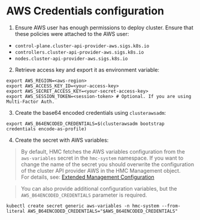 # AWS Credentials configuration

1. Ensure AWS user has enough permissions to deploy cluster. Ensure that these policies were attached to the AWS user:

* `control-plane.cluster-api-provider-aws.sigs.k8s.io`
* `controllers.cluster-api-provider-aws.sigs.k8s.io`
* `nodes.cluster-api-provider-aws.sigs.k8s.io`

2. Retrieve access key and export it as environment variable:

```
export AWS_REGION=<aws-region>
export AWS_ACCESS_KEY_ID=<your-access-key>
export AWS_SECRET_ACCESS_KEY=<your-secret-access-key>
export AWS_SESSION_TOKEN=<session-token> # Optional. If you are using Multi-Factor Auth.
```

3. Create the base64 encoded credentials using `clusterawsadm`:

```
export AWS_B64ENCODED_CREDENTIALS=$(clusterawsadm bootstrap credentials encode-as-profile)
```

4. Create the secret with AWS variables:

> By default, HMC fetches the AWS variables configuration from the `aws-variables` secret in the `hmc-system`
> namespace. If you want to change the name of the secret you should overwrite the configuration of the cluster 
> API provider AWS in the HMC Management object. \
> For details, see: [Extended Management Configuration](../../README.md#extended-management-configuration)

> You can also provide additional configuration variables, but the `AWS_B64ENCODED_CREDENTIALS` parameter is required.

```
kubectl create secret generic aws-variables -n hmc-system --from-literal AWS_B64ENCODED_CREDENTIALS="$AWS_B64ENCODED_CREDENTIALS"
```
